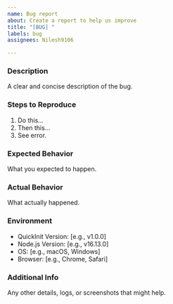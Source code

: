 ```yaml
---
name: Bug report
about: Create a report to help us improve
title: "[BUG] "
labels: bug
assignees: Nilesh9106

---
```


### Description
A clear and concise description of the bug.

### Steps to Reproduce
1. Do this...
2. Then this...
3. See error.

### Expected Behavior
What you expected to happen.

### Actual Behavior
What actually happened.

### Environment
- QuickInit Version: [e.g., v1.0.0]
- Node.js Version: [e.g., v16.13.0]
- OS: [e.g., macOS, Windows]
- Browser: [e.g., Chrome, Safari]

### Additional Info
Any other details, logs, or screenshots that might help.
